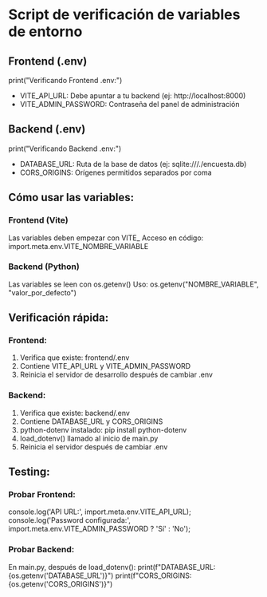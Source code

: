 # Script de verificación de variables de entorno

## Frontend (.env)
print("Verificando Frontend .env:")
- VITE_API_URL: Debe apuntar a tu backend (ej: http://localhost:8000)
- VITE_ADMIN_PASSWORD: Contraseña del panel de administración

## Backend (.env)
print("Verificando Backend .env:")
- DATABASE_URL: Ruta de la base de datos (ej: sqlite:///./encuesta.db)
- CORS_ORIGINS: Orígenes permitidos separados por coma

## Cómo usar las variables:

### Frontend (Vite)
Las variables deben empezar con VITE_
Acceso en código: import.meta.env.VITE_NOMBRE_VARIABLE

### Backend (Python)
Las variables se leen con os.getenv()
Uso: os.getenv("NOMBRE_VARIABLE", "valor_por_defecto")

## Verificación rápida:

### Frontend:
1. Verifica que existe: frontend/.env
2. Contiene VITE_API_URL y VITE_ADMIN_PASSWORD
3. Reinicia el servidor de desarrollo después de cambiar .env

### Backend:
1. Verifica que existe: backend/.env
2. Contiene DATABASE_URL y CORS_ORIGINS
3. python-dotenv instalado: pip install python-dotenv
4. load_dotenv() llamado al inicio de main.py
5. Reinicia el servidor después de cambiar .env

## Testing:

### Probar Frontend:
console.log('API URL:', import.meta.env.VITE_API_URL);
console.log('Password configurada:', import.meta.env.VITE_ADMIN_PASSWORD ? 'Sí' : 'No');

### Probar Backend:
En main.py, después de load_dotenv():
print(f"DATABASE_URL: {os.getenv('DATABASE_URL')}")
print(f"CORS_ORIGINS: {os.getenv('CORS_ORIGINS')}")
